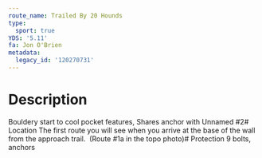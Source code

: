 ```yaml
---
route_name: Trailed By 20 Hounds
type:
  sport: true
YDS: '5.11'
fa: Jon O'Brien
metadata:
  legacy_id: '120270731'
---
```

# Description
Bouldery start to cool pocket features, Shares anchor with Unnamed #2# Location
The first route you will see when you arrive at the base of the wall from the approach trail.  (Route #1a in the topo photo)# Protection
9 bolts, anchors